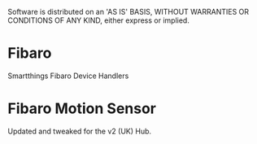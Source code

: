 Software is distributed on an 'AS IS' BASIS, WITHOUT WARRANTIES OR CONDITIONS OF ANY KIND, either express or implied.
# Fibaro
Smartthings Fibaro Device Handlers
# Fibaro Motion Sensor
Updated and tweaked for the v2 (UK) Hub. 

